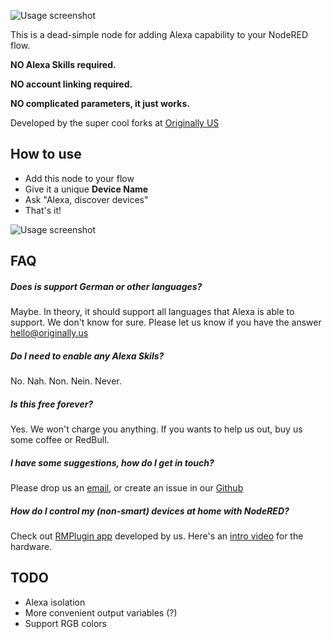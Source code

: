 ![Usage screenshot](https://raw.githubusercontent.com/originallyus/node-red-contrib-alexa-local/master/screenshot2.png "Screenshot")

This is a dead-simple node for adding Alexa capability to your NodeRED flow.

**NO Alexa Skills required.**

**NO account linking required.**

**NO complicated parameters, it just works.**

Developed by the super cool forks at [Originally US](http://originally.us)

## How to use
  * Add this node to your flow
  * Give it a unique **Device Name**
  * Ask "Alexa, discover devices"
  * That's it!

![Usage screenshot](https://raw.githubusercontent.com/originallyus/node-red-contrib-alexa-local/master/screenshot3.png "Screenshot")


## FAQ
##### Does is support German or other languages?
Maybe. In theory, it should support all languages that Alexa is able to support. We don't know for sure. Please let us know if you have the answer [hello@originally.us](mailto:hello@originally.us)

##### Do I need to enable any Alexa Skils?
No. Nah. Non. Nein. Never.

##### Is this free forever?
Yes. We won't charge you anything. If you wants to help us out, buy us some coffee or RedBull.

##### I have some suggestions, how do I get in touch?
Please drop us an [email](mailto:hello@originally.us), or create an issue in our [Github](https://github.com/originallyus/node-red-contrib-alexa-local/issues)

##### How do I control my (non-smart) devices at home with NodeRED?
Check out [RMPlugin app](https://play.google.com/store/apps/details?id=us.originally.tasker&hl=en) developed by us. Here's an [intro video](https://www.youtube.com/watch?v=QUKYKhK57sc) for the hardware.


## TODO
  * Alexa isolation
  * More convenient output variables (?)
  * Support RGB colors
